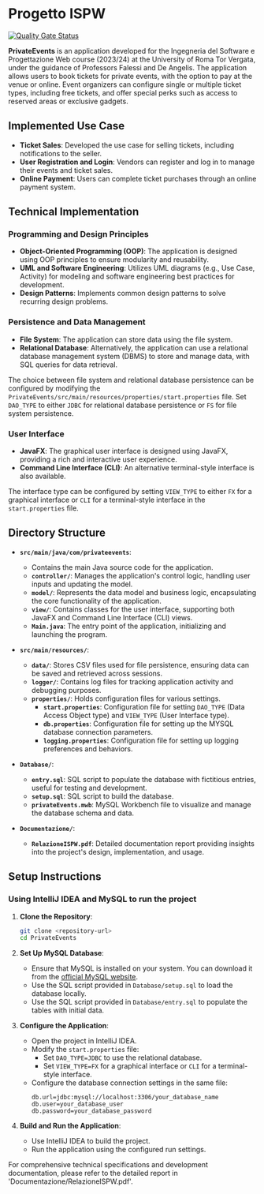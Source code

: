 # Progetto ISPW

[![Quality Gate Status](https://sonarcloud.io/api/project_badges/measure?project=ProgettoISPW&metric=alert_status)](https://sonarcloud.io/summary/new_code?id=ProgettoISPW)

**PrivateEvents** is an application developed for the Ingegneria del Software e Progettazione Web course (2023/24) at the University of Roma Tor Vergata, under the guidance of Professors Falessi and De Angelis. The application allows users to book tickets for private events, with the option to pay at the venue or online. Event organizers can configure single or multiple ticket types, including free tickets, and offer special perks such as access to reserved areas or exclusive gadgets.

## Implemented Use Case

- **Ticket Sales**: Developed the use case for selling tickets, including notifications to the seller.
- **User Registration and Login**: Vendors can register and log in to manage their events and ticket sales.
- **Online Payment**: Users can complete ticket purchases through an online payment system.

## Technical Implementation

### Programming and Design Principles

- **Object-Oriented Programming (OOP)**: The application is designed using OOP principles to ensure modularity and reusability.
- **UML and Software Engineering**: Utilizes UML diagrams (e.g., Use Case, Activity) for modeling and software engineering best practices for development.
- **Design Patterns**: Implements common design patterns to solve recurring design problems.

### Persistence and Data Management

- **File System**: The application can store data using the file system.
- **Relational Database**: Alternatively, the application can use a relational database management system (DBMS) to store and manage data, with SQL queries for data retrieval.

The choice between file system and relational database persistence can be configured by modifying the `PrivateEvents/src/main/resources/properties/start.properties` file. Set `DAO_TYPE` to either `JDBC` for relational database persistence or `FS` for file system persistence.

### User Interface

- **JavaFX**: The graphical user interface is designed using JavaFX, providing a rich and interactive user experience.
- **Command Line Interface (CLI)**: An alternative terminal-style interface is also available.

The interface type can be configured by setting `VIEW_TYPE` to either `FX` for a graphical interface or `CLI` for a terminal-style interface in the `start.properties` file.

## Directory Structure

- **`src/main/java/com/privateevents`**:
  - Contains the main Java source code for the application.
  - **`controller/`**: Manages the application's control logic, handling user inputs and updating the model.
  - **`model/`**: Represents the data model and business logic, encapsulating the core functionality of the application.
  - **`view/`**: Contains classes for the user interface, supporting both JavaFX and Command Line Interface (CLI) views.
  - **`Main.java`**: The entry point of the application, initializing and launching the program.

- **`src/main/resources/`**:
  - **`data/`**: Stores CSV files used for file persistence, ensuring data can be saved and retrieved across sessions.
  - **`logger/`**: Contains log files for tracking application activity and debugging purposes.
  - **`properties/`**: Holds configuration files for various settings.
    - **`start.properties`**: Configuration file for setting `DAO_TYPE` (Data Access Object type) and `VIEW_TYPE` (User Interface type).
    - **`db.properties`**: Configuration file for setting up the MYSQL database connection parameters.
    - **`logging.properties`**: Configuration file for setting up logging preferences and behaviors.

- **`Database/`**:
  - **`entry.sql`**: SQL script to populate the database with fictitious entries, useful for testing and development.
  - **`setup.sql`**: SQL script to build the database.
  - **`privateEvents.mwb`**: MySQL Workbench file to visualize and manage the database schema and data.

- **`Documentazione/`**:
  - **`RelazioneISPW.pdf`**: Detailed documentation report providing insights into the project's design, implementation, and usage.

## Setup Instructions

### Using IntelliJ IDEA and MySQL to run the project

1. **Clone the Repository**:
   ```bash
   git clone <repository-url>
   cd PrivateEvents
   ```

2. **Set Up MySQL Database**:
   - Ensure that MySQL is installed on your system. You can download it from the [official MySQL website](https://dev.mysql.com/downloads/).
   - Use the SQL script provided in `Database/setup.sql` to load the database locally.
   - Use the SQL script provided in `Database/entry.sql` to populate the tables with initial data.

3. **Configure the Application**:
   - Open the project in IntelliJ IDEA.
   - Modify the `start.properties` file:
     - Set `DAO_TYPE=JDBC` to use the relational database.
     - Set `VIEW_TYPE=FX` for a graphical interface or `CLI` for a terminal-style interface.
   - Configure the database connection settings in the same file:
     ```properties
     db.url=jdbc:mysql://localhost:3306/your_database_name
     db.user=your_database_user
     db.password=your_database_password
     ```

4. **Build and Run the Application**:
   - Use IntelliJ IDEA to build the project.
   - Run the application using the configured run settings.

For comprehensive technical specifications and development documentation, please refer to the detailed report in 'Documentazione/RelazioneISPW.pdf'.










